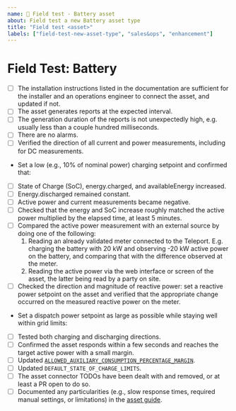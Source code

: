 ```yaml
---
name: 📏 Field test - Battery asset
about: Field test a new Battery asset type
title: "Field test <asset>"
labels: ["field-test-new-asset-type", "sales&ops", "enhancement"]
---
```


# Field Test: Battery

- [ ] The installation instructions listed in the documentation are sufficient for the installer and an operations engineer to connect the asset, and updated if not.
- [ ] The asset generates reports at the expected interval.
- [ ] The generation duration of the reports is not unexpectedly high, e.g. usually less than a couple hundred milliseconds.
- [ ] There are no alarms.
- [ ] Verified the direction of all current and power measurements, including for DC measurements.
- Set a low (e.g., 10% of nominal power) charging setpoint and confirmed that:
- [ ] State of Charge (SoC), energy.charged, and availableEnergy increased.
- [ ] Energy.discharged remained constant.
- [ ] Active power and current measurements became negative.
- [ ] Checked that the energy and SoC increase roughly matched the active power multiplied by the elapsed time, at least 5 minutes.
- [ ] Compared the active power measurement with an external source by doing one of the following:
  1. Reading an already validated meter connected to the Teleport. E.g. charging the battery with 20 kW and observing -20 kW active power on the battery, and comparing that with the difference observed at the meter.
  2. Reading the active power via the web interface or screen of the asset, the latter being read by a party on site.
- [ ] Checked the direction and magnitude of reactive power: set a reactive power setpoint on the asset and verified that the appropriate change occurred on the measured reactive power on the meter.
- Set a dispatch power setpoint as large as possible while staying well within grid limits:
- [ ] Tested both charging and discharging directions.
- [ ] Confirmed the asset responds within a few seconds and reaches the target active power with a small margin.
- [ ] Updated [`ALLOWED_AUXILIARY_CONSUMPTION_PERCENTAGE_MARGIN`](https://github.com/withthegrid/teleport/blob/e0519b583602216d3f91105520a4a3952ffc54e2/packages/cloud-device-gateway/src/services/monitors/active-power-is-responsive.ts#L35).
- [ ] Updated `DEFAULT_STATE_OF_CHARGE_LIMITS`.
- [ ] The asset connector TODOs have been dealt with and removed, or at least a PR open to do so.
- [ ] Documented any particularities (e.g., slow response times, required manual settings, or limitations) in the [asset guide](https://github.com/withthegrid/teleport/tree/main/guides/asset).
